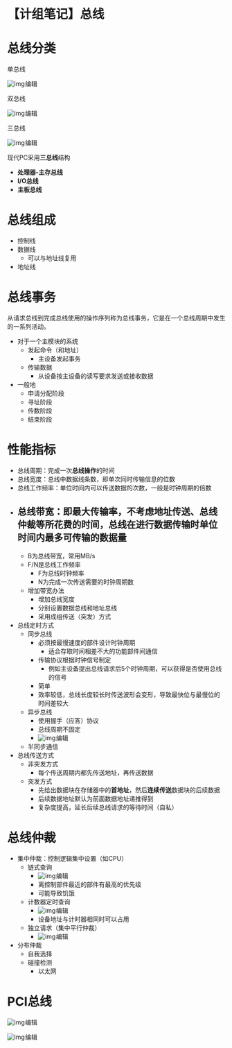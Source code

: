 # 【计组笔记】总线

#  总线分类

单总线

![img](assets/bb535d347e134008bf9d8dd122c45248.png)![点击并拖拽以移动](data:image/gif;base64,R0lGODlhAQABAPABAP///wAAACH5BAEKAAAALAAAAAABAAEAAAICRAEAOw==)编辑

双总线

![img](assets/8199eb8cde864a9bb8e83ecb02ffe102.png)![点击并拖拽以移动](data:image/gif;base64,R0lGODlhAQABAPABAP///wAAACH5BAEKAAAALAAAAAABAAEAAAICRAEAOw==)编辑

三总线

![img](assets/cd2cae1b06b7471381eaf36b5079a612.png)![点击并拖拽以移动](data:image/gif;base64,R0lGODlhAQABAPABAP///wAAACH5BAEKAAAALAAAAAABAAEAAAICRAEAOw==)编辑

现代PC采用**三总线**结构

- **处理器-主存总线**
- **I/O总线**
- **主板总线**

# 总线组成

- 控制线
- 数据线 
  - 可以与地址线复用
- 地址线

# 总线事务

从请求总线到完成总线使用的操作序列称为总线事务，它是在一个总线周期中发生的一系列活动。

- 对于一个主模块的系统 
  - 发起命令（和地址） 	
    - 主设备发起事务
  - 传输数据 	
    - 从设备按主设备的读写要求发送或接收数据
- 一般地 
  - 申请分配阶段
  - 寻址阶段
  - 传数阶段
  - 结束阶段

# 性能指标

- 总线周期：完成一次**总线操作**的时间
- 总线宽度：总线中数据线条数，即单次同时传输信息的位数
- 总线工作频率：单位时间内可以传送数据的次数，一般是时钟周期的倍数
- 总线带宽：即最大传输率，不考虑地址传送、总线仲裁等所花费的时间，总线在进行数据传输时单位时间内最多可传输的数据量 
  - 
    - B为总线带宽，常用MB/s
    - F/N是总线工作频率 		
      - F为总线时钟频率
      - N为完成一次传送需要的时钟周期数
  - 增加带宽办法 	
    - 增加总线宽度
    - 分别设置数据总线和地址总线
    - 采用成组传送（突发）方式
- 总线定时方式 
  - 同步总线 	
    - 必须按最慢速度的部件设计时钟周期
      - 适合存取时间相差不大的功能部件间通信
    - 传输协议根据时钟信号制定 		
      - 例如主设备提出总线请求后5个时钟周期，可以获得是否使用总线的信号
    - 简单
    - 效率较低，总线长度较长时传送波形会变形，导致最快位与最慢位的时间差较大
  - 异步总线 	
    - 使用握手（应答）协议
    - 总线周期不固定
    - ![img](assets/ad416040dfe74c39b74846312238dee2.png)![点击并拖拽以移动](data:image/gif;base64,R0lGODlhAQABAPABAP///wAAACH5BAEKAAAALAAAAAABAAEAAAICRAEAOw==)编辑
  - 半同步通信
- 总线传送方式 
  - 非突发方式 	
    - 每个传送周期内都先传送地址，再传送数据
  - 突发方式 	
    - 先给出数据块在存储器中的**首地址**，然后**连续传送**数据块的后续数据
    - 后续数据地址默认为前面数据地址递推得到
    - 复杂度提高，延长后续总线请求的等待时间（自私）

# 总线仲裁

- 集中仲裁：控制逻辑集中设置（如CPU） 
  - 链式查询 	
    - ![img](assets/2b39b139b5554d8fa1f2beaa256f5ec5.png)![点击并拖拽以移动](data:image/gif;base64,R0lGODlhAQABAPABAP///wAAACH5BAEKAAAALAAAAAABAAEAAAICRAEAOw==)编辑
    - 离控制部件最近的部件有最高的优先级
    - 可能导致饥饿
  - 计数器定时查询 	
    - ![img](assets/80e592cfdf1b447ab3cb171efd3c1fb9.png)![点击并拖拽以移动](data:image/gif;base64,R0lGODlhAQABAPABAP///wAAACH5BAEKAAAALAAAAAABAAEAAAICRAEAOw==)编辑
    - 设备地址与计时器相同时可以占用
  - 独立请求（集中平行仲裁） 	
    - ![img](assets/5bfc4e2be1d941f2a8c5ebe56cafbe76.png)![点击并拖拽以移动](data:image/gif;base64,R0lGODlhAQABAPABAP///wAAACH5BAEKAAAALAAAAAABAAEAAAICRAEAOw==)编辑
- 分布仲裁 
  - 自我选择
  - 碰撞检测 	
    - 以太网

# PCI总线

![img](assets/7643468d069845948feaa277714395d3.png)![点击并拖拽以移动](data:image/gif;base64,R0lGODlhAQABAPABAP///wAAACH5BAEKAAAALAAAAAABAAEAAAICRAEAOw==)编辑

![img](assets/74b416af52cd4b75bfa3bf977cae7b90.png)![点击并拖拽以移动](data:image/gif;base64,R0lGODlhAQABAPABAP///wAAACH5BAEKAAAALAAAAAABAAEAAAICRAEAOw==)编辑
